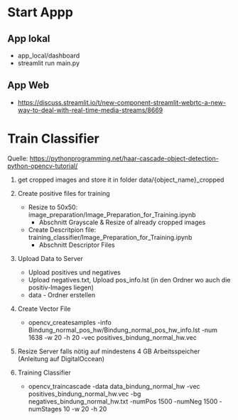 # Start Appp

## App lokal

- app_local/dashboard
- streamlit run main.py

## App Web

- https://discuss.streamlit.io/t/new-component-streamlit-webrtc-a-new-way-to-deal-with-real-time-media-streams/8669


# Train Classifier

Quelle: https://pythonprogramming.net/haar-cascade-object-detection-python-opencv-tutorial/

1. get cropped images and store it in folder data/{object_name}_cropped

2. Create positive files for training
    - Resize to 50x50: image_preparation/Image_Preparation_for_Training.ipynb
        - Abschnitt Grayscale & Resize of already cropped images
    - Create Descritpion file: training_classifier/Image_Preparation_for_Training.ipynb
        - Abschnitt Descriptor Files

3. Upload Data to Server
    - Upload positives und negatives
    - Upload negatives.txt, Upload pos_info.lst (in den Ordner wo auch die positiv-Images liegen)
    - data - Ordner erstellen

4. Create Vector File
    - opencv_createsamples -info Bindung_normal_pos_hw/Bindung_normal_pos_hw_info.lst -num 1638 -w 20 -h 20 -vec positives_bindung_normal_hw.vec

5. Resize Server falls nötig auf mindestens 4 GB Arbeitsspeicher (Anleitung auf DigitalOccean)

6. Training Classifier
    - opencv_traincascade -data data_bindung_normal_hw -vec positives_bindung_normal_hw.vec -bg negatives_bindung_normal_hw.txt -numPos 1500 -numNeg 1500 -numStages 10 -w 20 -h 20